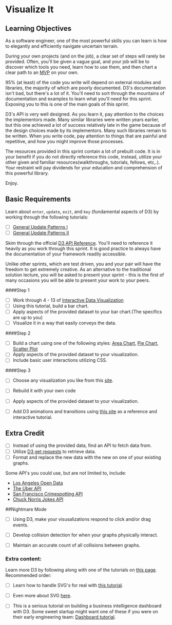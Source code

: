 # Visualize It

## Learning Objectives

As a software engineer, one of the most powerful skills you can learn is how to elegantly and efficiently navigate uncertain terrain.

During your own projects (and on the job), a clear set of steps will rarely be provided. Often, you'll be given a vague goal, and your job will be to discover which tools you need, learn how to use them, and then chart a clear path to an [MVP](http://en.wikipedia.org/wiki/Minimum_viable_product) on your own.

95% (at least) of the code you write will depend on external modules and libraries, the majority of which are poorly documented. D3's documentation isn't bad, but there's a lot of it. You'll need to sort through the mountains of documentation and examples to learn what you'll need for this sprint. Exposing you to this is one of the main goals of this sprint.

D3's API is very well designed.  As you learn it, pay attention to the choices the implementors made.  Many similar libraries were written years earlier, but this one achieved a lot of success relatively late in the game because of the design choices made by its implementors.  Many such libraries remain to be written.  When you write code, pay attention to things that are painful and repetitive, and how you might improve those processes.

The resources provided in this sprint contain a lot of prebuilt code. It is in your benefit if you do not directly reference this code, instead, utilize your other given and familiar resources(walkthroughs, tutorials, fellows, etc,.). Your restraint will pay dividends for your education and comprehension of this powerful library.

Enjoy.

## Basic Requirements

Learn about `enter`, `update`, `exit`, and `key` (fundamental aspects of D3) by working through the following tutorials:

  - [ ] [General Update Patterns I](http://bl.ocks.org/3808218)
  - [ ] [General Update Patterns II](http://bl.ocks.org/3808221)
  
Skim through the official [D3 API Reference](https://github.com/mbostock/d3/wiki/API-Reference). You'll need to reference it heavily as you work through this sprint. It is good practice to always have the documentation of your framework readily accessible.

Unlike other sprints, which are test driven, you and your pair will have the freedom to get extremely creative. As an alternative to the traditional solution lecture, you will be asked to present your sprint - this is the first of many occasions you will be able to present your work to your peers. 

####Step 1
- [ ] Work through 4 - 13 of [Interactive Data Visualization](http://alignedleft.com/tutorials/d3)
- [ ] Using this tutorial, build a bar chart.
- [ ] Apply aspects of the provided dataset to your bar chart.(The specifics are up to you)
- [ ] Visualize it in a way that easily conveys the data.

####Step 2
- [ ] Build a chart using one of the following styles: [Area Chart](http://bl.ocks.org/mbostock/3883195), [Pie Chart](http://bl.ocks.org/mbostock/3887235),
  [Scatter Plot](http://bl.ocks.org/mbostock/3887118)
- [ ] Apply aspects of the provided dataset to your visualization. 
- [ ] Include basic user interactions utilizing CSS.

####Step 3
- [ ] Choose any visualization you like from this [site](https://github.com/mbostock/d3/wiki/Gallery).
- [ ] Rebuild it with your own code
- [ ] Apply aspects of the provided dataset to your visualization. 
- [ ] Add D3 animations and transitions using [this site](http://alignedleft.com/projects/2014/easy-as-pi/) as a reference and interactive tutorial. 


## Extra Credit
- [ ] Instead of using the provided data, find an API to fetch data from.
- [ ] Utilize [D3 get requests](https://github.com/mbostock/d3/wiki/Requests) to retrieve data.
- [ ] Format and replace the new data with the new on one of your existing graphs.

Some API's you could use, but are not limited to, include:
- [Los Angeles Open Data](https://data.lacity.org/)
- [The Uber API](https://developer.uber.com/)
- [San Francisco Crimespotting API](http://sanfrancisco.crimespotting.org/api)
- [Chuck Norris Jokes API](http://www.icndb.com/api/)

##Nightmare Mode
- [ ] Using D3, make your visusalizations respond to click and/or drag events.
- [ ] Develop collision detection for when your graphs physically interact.
- [ ] Maintain an accurate count of all collisions between graphs.



### Extra content:

Learn more D3 by following along with one of the tutorials on [this page]. Recommended order:


  - [ ] Learn how to handle SVG's for real with [this tutorial](https://www.dashingd3js.com/svg-paths-and-d3js).
  - [ ] Even more about SVG [here](http://alignedleft.com/tutorials/d3/an-svg-primer).
  - [ ] This is a serious tutorial on building a business intelligence dashboard with D3. Some sweet startup might want one of these if you were on their early engineering team: [Dashboard tutorial](http://mobiledevmemo.com/building-a-lightweight-flexible-d3-js-dashboard-part-1-of-2/).


[d3]:http://d3js.org/
[svg element]:https://developer.mozilla.org/en-US/docs/SVG
[css3 animations]:https://developer.mozilla.org/en-US/docs/CSS/Tutorials/Using_CSS_animations
[this page]:https://github.com/mbostock/d3/wiki/Tutorials
[Manipulating data like a boss with d3]:http://www.jeromecukier.net/blog/2012/05/28/manipulating-data-like-a-boss-with-d3/
[particle system]:http://en.wikipedia.org/wiki/Particle_system
[thread]:http://en.wikipedia.org/wiki/Thread_(computing)
[Using animations and transitions effectively]:http://blog.visual.ly/creating-animations-and-transitions-with-d3-js/
[Animated Pie Charts with Text]:http://blog.stephenboak.com/2011/08/07/easy-as-a-pie.html